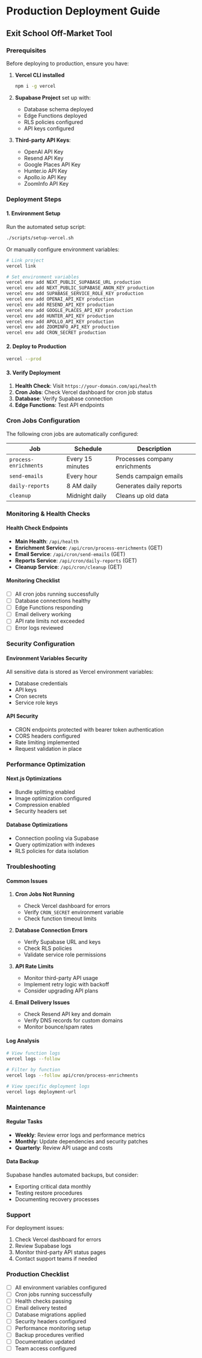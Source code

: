 # Production Deployment Guide
## Exit School Off-Market Tool

### Prerequisites

Before deploying to production, ensure you have:

1. **Vercel CLI installed**
   ```bash
   npm i -g vercel
   ```

2. **Supabase Project** set up with:
   - Database schema deployed
   - Edge Functions deployed
   - RLS policies configured
   - API keys configured

3. **Third-party API Keys**:
   - OpenAI API Key
   - Resend API Key  
   - Google Places API Key
   - Hunter.io API Key
   - Apollo.io API Key
   - ZoomInfo API Key

### Deployment Steps

#### 1. Environment Setup

Run the automated setup script:

```bash
./scripts/setup-vercel.sh
```

Or manually configure environment variables:

```bash
# Link project
vercel link

# Set environment variables
vercel env add NEXT_PUBLIC_SUPABASE_URL production
vercel env add NEXT_PUBLIC_SUPABASE_ANON_KEY production
vercel env add SUPABASE_SERVICE_ROLE_KEY production
vercel env add OPENAI_API_KEY production
vercel env add RESEND_API_KEY production
vercel env add GOOGLE_PLACES_API_KEY production
vercel env add HUNTER_API_KEY production
vercel env add APOLLO_API_KEY production
vercel env add ZOOMINFO_API_KEY production
vercel env add CRON_SECRET production
```

#### 2. Deploy to Production

```bash
vercel --prod
```

#### 3. Verify Deployment

1. **Health Check**: Visit `https://your-domain.com/api/health`
2. **Cron Jobs**: Check Vercel dashboard for cron job status
3. **Database**: Verify Supabase connection
4. **Edge Functions**: Test API endpoints

### Cron Jobs Configuration

The following cron jobs are automatically configured:

| Job | Schedule | Description |
|-----|----------|-------------|
| `process-enrichments` | Every 15 minutes | Processes company enrichments |
| `send-emails` | Every hour | Sends campaign emails |
| `daily-reports` | 8 AM daily | Generates daily reports |
| `cleanup` | Midnight daily | Cleans up old data |

### Monitoring & Health Checks

#### Health Check Endpoints

- **Main Health**: `/api/health`
- **Enrichment Service**: `/api/cron/process-enrichments` (GET)
- **Email Service**: `/api/cron/send-emails` (GET)
- **Reports Service**: `/api/cron/daily-reports` (GET)
- **Cleanup Service**: `/api/cron/cleanup` (GET)

#### Monitoring Checklist

- [ ] All cron jobs running successfully
- [ ] Database connections healthy
- [ ] Edge Functions responding
- [ ] Email delivery working
- [ ] API rate limits not exceeded
- [ ] Error logs reviewed

### Security Configuration

#### Environment Variables Security

All sensitive data is stored as Vercel environment variables:
- Database credentials
- API keys  
- Cron secrets
- Service role keys

#### API Security

- CRON endpoints protected with bearer token authentication
- CORS headers configured
- Rate limiting implemented
- Request validation in place

### Performance Optimization

#### Next.js Optimizations

- Bundle splitting enabled
- Image optimization configured
- Compression enabled
- Security headers set

#### Database Optimizations

- Connection pooling via Supabase
- Query optimization with indexes
- RLS policies for data isolation

### Troubleshooting

#### Common Issues

1. **Cron Jobs Not Running**
   - Check Vercel dashboard for errors
   - Verify `CRON_SECRET` environment variable
   - Check function timeout limits

2. **Database Connection Errors**
   - Verify Supabase URL and keys
   - Check RLS policies
   - Validate service role permissions

3. **API Rate Limits**
   - Monitor third-party API usage
   - Implement retry logic with backoff
   - Consider upgrading API plans

4. **Email Delivery Issues**
   - Check Resend API key and domain
   - Verify DNS records for custom domains
   - Monitor bounce/spam rates

#### Log Analysis

```bash
# View function logs
vercel logs --follow

# Filter by function
vercel logs --follow api/cron/process-enrichments

# View specific deployment logs  
vercel logs deployment-url
```

### Maintenance

#### Regular Tasks

- **Weekly**: Review error logs and performance metrics
- **Monthly**: Update dependencies and security patches  
- **Quarterly**: Review API usage and costs

#### Data Backup

Supabase handles automated backups, but consider:
- Exporting critical data monthly
- Testing restore procedures
- Documenting recovery processes

### Support

For deployment issues:
1. Check Vercel dashboard for errors
2. Review Supabase logs
3. Monitor third-party API status pages
4. Contact support teams if needed

### Production Checklist

- [ ] All environment variables configured
- [ ] Cron jobs running successfully  
- [ ] Health checks passing
- [ ] Email delivery tested
- [ ] Database migrations applied
- [ ] Security headers configured
- [ ] Performance monitoring setup
- [ ] Backup procedures verified
- [ ] Documentation updated
- [ ] Team access configured